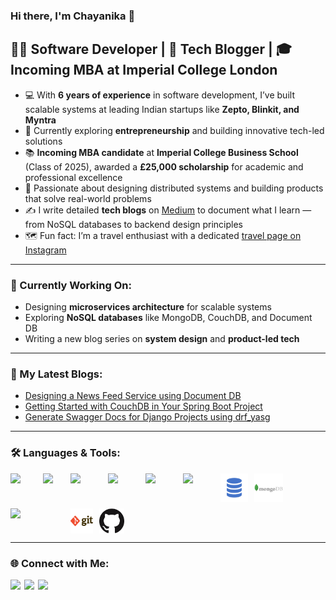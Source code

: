 ### Hi there, I'm Chayanika 👋

## 👩‍💻 Software Developer | 🧠 Tech Blogger | 🎓 Incoming MBA at Imperial College London

* 💻 With **6 years of experience** in software development, I’ve built scalable systems at leading Indian startups like **Zepto, Blinkit, and Myntra**
* 🔭 Currently exploring **entrepreneurship** and building innovative tech-led solutions
* 📚 **Incoming MBA candidate** at **Imperial College Business School** (Class of 2025), awarded a **£25,000 scholarship** for academic and professional excellence
* 🧠 Passionate about designing distributed systems and building products that solve real-world problems
* ✍️ I write detailed **tech blogs** on [Medium][website] to document what I learn — from NoSQL databases to backend design principles
* 🗺️ Fun fact: I’m a travel enthusiast with a dedicated [travel page on Instagram][instagram]

---

### 📌 Currently Working On:

* Designing **microservices architecture** for scalable systems
* Exploring **NoSQL databases** like MongoDB, CouchDB, and Document DB
* Writing a new blog series on **system design** and **product-led tech**

---

### 📖 My Latest Blogs:

* [Designing a News Feed Service using Document DB](https://chayanikamisra.medium.com/designing-a-news-feed-service-using-document-db-as-a-storage-642a57028bbd)
* [Getting Started with CouchDB in Your Spring Boot Project](https://chayanikamisra.medium.com/getting-started-with-couchdb-in-your-spring-boot-project-df1b4ae37b71)
* [Generate Swagger Docs for Django Projects using drf\_yasg](https://chayanikamisra.medium.com/generate-swagger-doc-for-your-django-project-using-drf-yasg-e9db25773cfa)

---

### 🛠️ Languages & Tools:

<div style="display:flex;flex-wrap:wrap;gap:10px">
  <img width="42px" src="https://miro.medium.com/max/2400/1*HVKOLLX7wprRbHTl2IPDcQ.png"/>
  <img width="34px" src="https://upload.wikimedia.org/wikipedia/commons/thumb/c/c3/Python-logo-notext.svg/2048px-Python-logo-notext.svg.png"/>
  <img width="50px" src="https://images.g2crowd.com/uploads/product/image/social_landscape/social_landscape_8a31c306355eb532650043bf039d70a7/python-celery.png"/>
  <img width="50px" src="https://cdn.vox-cdn.com/thumbor/_AobZZDt_RVStktVR7mUZpBkovc=/0x0:640x427/1200x800/filters:focal(0x0:640x427)/cdn.vox-cdn.com/assets/1087137/java_logo_640.jpg"/>
  <img width="50px" src="https://e4developer.com/wp-content/uploads/2018/01/spring-boot.png"/>
  <img width="50px" src="https://www.zdnet.com/a/hub/i/r/2018/04/19/092cbf81-acac-4f3a-91a1-5a26abc1721f/thumbnail/770x578/5d78c50199e6a9242367b37892be8057/postgresql-logo.png"/>
  <img width="44px" src="https://raw.githubusercontent.com/github/explore/80688e429a7d4ef2fca1e82350fe8e3517d3494d/topics/sql/sql.png"/>
  <img width="46px" src="https://raw.githubusercontent.com/github/explore/80688e429a7d4ef2fca1e82350fe8e3517d3494d/topics/mongodb/mongodb.png"/>
  <img width="86px" src="https://www.linuxsecrets.com/images/easyblog_articles/1618/CouchDB-logo-linuxsecrets.png"/>
  <img width="36px" src="https://raw.githubusercontent.com/github/explore/80688e429a7d4ef2fca1e82350fe8e3517d3494d/topics/git/git.png"/>
  <img width="40px" src="https://raw.githubusercontent.com/github/explore/78df643247d429f6cc873026c0622819ad797942/topics/github/github.png"/>
</div>

---

### 🌐 Connect with Me:

[<img align="left" width="22px" src="https://cdn.mos.cms.futurecdn.net/uazw6gFQuEC29mxMM55Tpb.jpg" />][website]
[<img align="left" width="22px" src="https://cdn.jsdelivr.net/npm/simple-icons@v3/icons/linkedin.svg" />][linkedin]
[<img align="left" width="22px" src="https://cdn.jsdelivr.net/npm/simple-icons@v3/icons/instagram.svg" />][instagram]

<br/><br/>

[website]: https://chayanikamisra.medium.com/
[instagram]: https://www.instagram.com/explorewithchay/
[linkedin]: https://www.linkedin.com/in/chayanika-misra/

